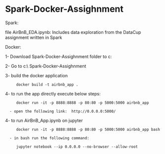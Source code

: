 # Spark-Docker-Assighnment

Spark:

   file AirBnB_EDA.ipynb: Includes data exploration from the DataCup assignment written in Spark      

Docker:

   1- Download  Spark-Docker-Assighnment folder to c:
   
   2- Go to c:\ Spark-Docker-Assighnment
   
   3- build the docker application
    
         docker build -t airbnb_app .
   
   4- to run the app directly execute below steps:
               
         docker run -it -p 8888:8888 -p 80:80 -p 5000:5000 airbnb_app 

      - open the following link:  http://0.0.0.0:5000/ 
       
   4- to run AirBnB_App.ipynb on jupyter
   
         docker run -it -p 8888:8888 -p 80:80 -p 5000:5000 airbnb_app bash
         
      - in bash run the following command:
       
         jupyter notebook --ip 0.0.0.0 --no-browser --allow-root

